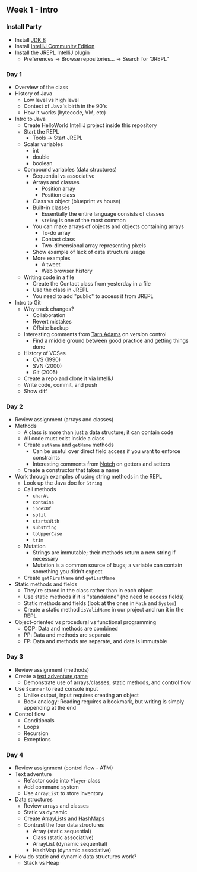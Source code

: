 ## Week 1 - Intro

### Install Party

* Install [JDK 8](http://www.oracle.com/technetwork/java/javase/downloads/jdk8-downloads-2133151.html)
* Install [IntelliJ Community Edition](https://www.jetbrains.com/idea/download/)
* Install the JREPL IntelliJ plugin
  * Preferences -> Browse repositories… -> Search for “JREPL”

### Day 1

* Overview of the class
* History of Java
  * Low level vs high level
  * Context of Java's birth in the 90's
  * How it works (bytecode, VM, etc)
* Intro to Java
  * Create HelloWorld IntelliJ project inside this repository
  * Start the REPL
    * Tools -> Start JREPL
  * Scalar variables
    * int
    * double
    * boolean
  * Compound variables (data structures)
    * Sequential vs associative
    * Arrays and classes
      * Position array
      * Position class
    * Class vs object (blueprint vs house)
    * Built-in classes
      * Essentially the entire language consists of classes
      * `String` is one of the most common
    * You can make arrays of objects and objects containing arrays
      * To-do array
      * Contact class
      * Two-dimensional array representing pixels
    * Show example of lack of data structure usage
    * More examples
      * A tweet
      * Web browser history
  * Writing code in a file
    * Create the Contact class from yesterday in a file
    * Use the class in JREPL
    * You need to add "public" to access it from JREPL
* Intro to Git
  * Why track changes?
    * Collaboration
    * Revert mistakes
    * Offsite backup
  * Interesting comments from [Tarn Adams](https://www.reddit.com/r/IAmA/comments/1avszc/im_tarn_adams_of_bay_12_games_cocreator_of_dwarf/c919fo8) on version control
    * Find a middle ground between good practice and getting things done
  * History of VCSes
    * CVS (1990)
    * SVN (2000)
    * Git (2005)
  * Create a repo and clone it via IntelliJ
  * Write code, commit, and push
  * Show diff

### Day 2

* Review assignment (arrays and classes)
* Methods
  * A class is more than just a data structure; it can contain code
  * All code must exist inside a class
  * Create `setName` and `getName` methods
    * Can be useful over direct field access if you want to enforce constraints
    * Interesting comments from [Notch](http://notch.tumblr.com/post/15782716917/coding-skill-and-the-decline-of-stagnation) on getters and setters
  * Create a constructor that takes a name
* Work through examples of using string methods in the REPL
  * Look up the Java doc for `String`
  * Call methods
    * `charAt`
    * `contains`
    * `indexOf`
    * `split`
    * `startsWith`
    * `substring`
    * `toUpperCase`
    * `trim`
  * Mutation
    * Strings are immutable; their methods return a new string if necessary
    * Mutation is a common source of bugs; a variable can contain something you didn't expect
  * Create `getFirstName` and `getLastName`
* Static methods and fields
  * They're stored in the class rather than in each object
  * Use static methods if it is "standalone" (no need to access fields)
  * Static methods and fields (look at the ones in `Math` and `System`)
  * Create a static method `isValidName` in our project and run it in the REPL
* Object-oriented vs procedural vs functional programming
  * OOP: Data and methods are combined
  * PP: Data and methods are separate
  * FP: Data and methods are separate, and data is immutable

### Day 3

* Review assignment (methods)
* Create a [text adventure game](../projects/TextAdventure)
  * Demonstrate use of arrays/classes, static methods, and control flow
* Use `Scanner` to read console input
  * Unlike output, input requires creating an object
  * Book analogy: Reading requires a bookmark, but writing is simply appending at the end
* Control flow
  * Conditionals
  * Loops
  * Recursion
  * Exceptions

### Day 4

* Review assignment (control flow - ATM)
* Text adventure
  * Refactor code into `Player` class
  * Add command system
  * Use `ArrayList` to store inventory
* Data structures
  * Review arrays and classes
  * Static vs dynamic
  * Create ArrayLists and HashMaps
  * Contrast the four data structures
    * Array (static sequential)
    * Class (static associative)
    * ArrayList (dynamic sequential)
    * HashMap (dynamic associative)
* How do static and dynamic data structures work?
  * Stack vs Heap

